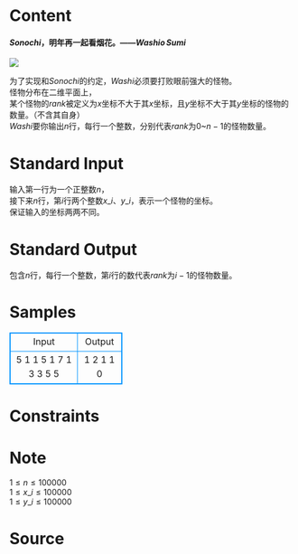 
# Content

#### $Sonochi$，明年再一起看烟花。——$Washio\,Sumi$    

![](http://yushadearu.jp/washiosumi/common/img/story_08_pic_01.png "")

为了实现和$Sonochi$的约定，$Washi$必须要打败眼前强大的怪物。     
怪物分布在二维平面上，    
某个怪物的$rank$被定义为$x$坐标不大于其$x$坐标，且$y$坐标不大于其$y$坐标的怪物的数量。（不含其自身）    
$Washi$要你输出$n$行，每行一个整数，分别代表$rank$为$0$~$n-1$的怪物数量。

# Standard Input

输入第一行为一个正整数$n$，    
接下来$n$行，第$i$行两个整数$x\_i$、$y\_i$，表示一个怪物的坐标。    
保证输入的坐标两两不同。

# Standard Output

包含$n$行，每行一个整数，第$i$行的数代表$rank$为$i-1$的怪物数量。

# Samples

<style>
        table,table tr th, table tr td { border:1px solid #0094ff; }
        table { width: 200px; min-height: 25px; line-height: 25px; text-align: center; border-collapse: collapse;}   
    </style>
<table>
	<tr>
		<td>Input</td>
		<td>Output</td>
	</tr>
<tr><td>5
1 1
5 1
7 1
3 3
5 5</td><td>1
2
1
1
0</td></tr></table>


# Constraints



# Note

$1{\leq}n{\leq}100000$    
$1{\leq}x\_i{\leq}100000$    
$1{\leq}y\_i{\leq}100000$

# Source



